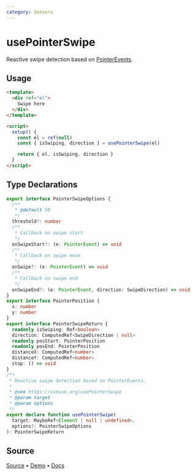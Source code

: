 ```yaml
---
category: Sensors
---
```


# usePointerSwipe

Reactive swipe detection based on [PointerEvents](https://developer.mozilla.org/en-US/docs/Web/API/PointerEvent).

## Usage

```html {16-20}
<template>
  <div ref="el">
    Swipe here
  </div>
</template>

<script>
  setup() {
    const el = ref(null)
    const { isSwiping, direction } = usePointerSwipe(el)

    return { el, isSwiping, direction }
  } 
</script>
```


<!--FOOTER_STARTS-->
## Type Declarations

```typescript
export interface PointerSwipeOptions {
  /**
   * @default 50
   */
  threshold?: number
  /**
   * Callback on swipe start
   */
  onSwipeStart?: (e: PointerEvent) => void
  /**
   * Callback on swipe move
   */
  onSwipe?: (e: PointerEvent) => void
  /**
   * Callback on swipe end
   */
  onSwipeEnd?: (e: PointerEvent, direction: SwipeDirection) => void
}
export interface PointerPosition {
  x: number
  y: number
}
export interface PointerSwipeReturn {
  readonly isSwiping: Ref<boolean>
  direction: ComputedRef<SwipeDirection | null>
  readonly posStart: PointerPosition
  readonly posEnd: PointerPosition
  distanceX: ComputedRef<number>
  distanceY: ComputedRef<number>
  stop: () => void
}
/**
 * Reactive swipe detection based on PointerEvents.
 *
 * @see https://vueuse.org/usePointerSwipe
 * @param target
 * @param options
 */
export declare function usePointerSwipe(
  target: MaybeRef<Element | null | undefined>,
  options?: PointerSwipeOptions
): PointerSwipeReturn
```

## Source

[Source](https://github.com/vueuse/vueuse/blob/main/packages/core/usePointerSwipe/index.ts) • [Demo](https://github.com/vueuse/vueuse/blob/main/packages/core/usePointerSwipe/demo.vue) • [Docs](https://github.com/vueuse/vueuse/blob/main/packages/core/usePointerSwipe/index.md)


<!--FOOTER_ENDS-->
